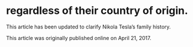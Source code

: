 # regardless of their country of origin.

This article has been updated to clarify Nikola Tesla’s family history.

This article was originally published online on April 21, 2017.